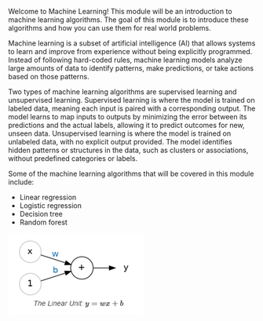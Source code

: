 Welcome to Machine Learning!
This module will be an introduction to machine learning algorithms.
The goal of this module is to introduce these algorithms and how you can use them for real world problems.


Machine learning is a subset of artificial intelligence (AI) that allows systems to learn and improve from experience without being explicitly programmed.
Instead of following hard-coded rules, machine learning models analyze large amounts of data to identify patterns, make predictions, or take actions based on those patterns.

Two types of machine learning algorithms are supervised learning and unsupervised learning.
Supervised learning is where the model is trained on labeled data, meaning each input is paired with a corresponding output.
The model learns to map inputs to outputs by minimizing the error between its predictions and the actual labels, allowing it to predict outcomes for new, unseen data.
Unsupervised learning is where the model is trained on unlabeled data, with no explicit output provided.
The model identifies hidden patterns or structures in the data, such as clusters or associations, without predefined categories or labels.

Some of the machine learning algorithms that will be covered in this module include:
- Linear regression
- Logistic regression
- Decision tree
- Random forest

![A Linear Unit](LinearUnit.png)